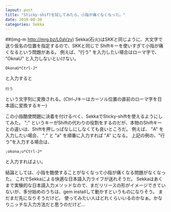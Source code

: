 ```yaml
---
layout: post
title: "Sticky-shiftを試してみたら、小指が痛くなくなった。"
date: 2010-08-30
categories: Sekka
---
```

##(img-m http://mrg.bz/L0aVzy)
Sekka(石火)はSKKと同じように、大文字で送り仮名の位置を指定するので、SKKと同じで Shiftキーを使いすぎて小指が痛くなるという問題がある。
例えば、"行う" を入力したい場合はローマ字で、 "OknaU" と入力しないといけない。

```
OkonaU*Ctrl-J*
```
と入力すると
```
行う
```
という文字列に変換される。(*Ctrl-J*キーはカーソル位置の直前のローマ字を日本語に変換するキー)

この小指酷使問題に決着を付けるべく、SekkaでSticky-shiftを使えるようにしてみた。
";" というキーがShiftの代わりの役割をするのだが、本物のShiftキーとの違いは、Shiftを押しっぱなしにしなくても良いところだ。
例えば、 "A" を入力したい場合、 ";" と "a" を順番に入力すれば "A" になる。
上記の例の、"行う"を入力する場合は、
```
;okona;u*Ctrl-J*
```
と入力すればよい。

結論としては、小指を酷使することがなくなって小指が痛くなる問題がなくなった。
これでSekkaによる快適な日本語入力ライフが送れそうだ。
Sekkaはあくまで実験的な日本語入力メソッドなので、まだリリースの形がイメージできていないが、多分始めのうちは、gem installして動かすというものになりそう。
まだまだ先になりそうだけど。
使ってみたい人はどれくらいいるのかなぁ。かなりニッチな入力方法だと思うのだけど…
